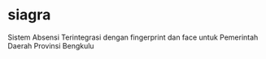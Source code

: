 # siagra
Sistem Absensi Terintegrasi dengan fingerprint dan face untuk Pemerintah Daerah Provinsi Bengkulu
